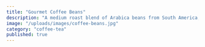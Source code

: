 ```yaml
---
title: "Gourmet Coffee Beans"
description: "A medium roast blend of Arabica beans from South America, with notes of chocolate and caramel."
image: "/uploads/images/coffee-beans.jpg"
category: "coffee-tea"
published: true
---
```


